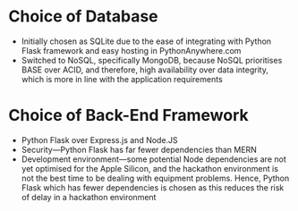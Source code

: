 # Choice of Database
* Initially chosen as SQLite due to the ease of integrating with Python Flask framework and easy hosting in PythonAnywhere.com
* Switched to NoSQL, specifically MongoDB, because NoSQL prioritises BASE over ACID, and therefore, high availability over data integrity, which is more in line with the application requirements

# Choice of Back-End Framework
* Python Flask over Express.js and Node.JS
* Security—Python Flask has far fewer dependencies than MERN
* Development environment—some potential Node dependencies are not yet optimised for the Apple Silicon, and the hackathon environment is not the best time to be dealing with equipment problems.  Hence, Python Flask which has fewer dependencies is chosen as this reduces the risk of delay in a hackathon environment
